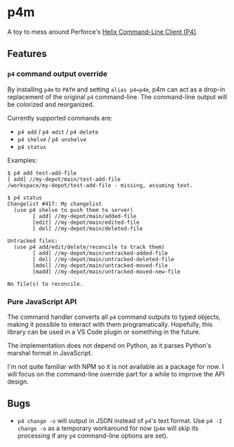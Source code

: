 # p4m

A toy to mess around Perforce's [Helix Command-Line Client (P4)](https://www.perforce.com/products/helix-core-apps/command-line-client).

## Features

### `p4` command output override

By installing `p4m` to `PATH` and setting `alias p4=p4m`, p4m can act as a drop-in replacement of the original `p4` command-line. The command-line output will be colorized and reorganized.

Currently supported commands are:

- `p4 add` / `p4 edit` / `p4 delete`
- `p4 shelve` / `p4 unshelve`
- `p4 status`

Examples:

```
$ p4 add test-add-file
[ add] //my-depot/main/test-add-file
/workspace/my-depot/test-add-file - missing, assuming text.
```

```
$ p4 status
Changelist #417: My changelist
  (use p4 shelve to push them to server)
        [ add] //my-depot/main/added-file
        [edit] //my-depot/main/edited-file
        [ del] //my-depot/main/deleted-file

Untracked files:
  (use p4 add/edit/delete/reconcile to track them)
        [ add] //my-depot/main/untracked-added-file
        [ del] //my-depot/main/untracked-deleted-file
        [mdel] //my-depot/main/untracked-moved-file
        [madd] //my-depot/main/untracked-moved-new-file

No file(s) to reconcile.
```

### Pure JavaScript API

The command handler converts all `p4` command outputs to typed objects, making it possible to interact with them programatically. Hopefully, this library can be used in a VS Code plugin or something in the future.

The implementation does not depend on Python, as it parses Python's marshal format in JavaScript.

I'm not quite familiar with NPM so it is not available as a package for now. I will focus on the command-line override part for a while to improve the API design.

## Bugs

- `p4 change -o` will output in JSON instead of `p4`'s text format. Use `p4 -I change -o` as a temporary workaround for now (`p4m` will skip its processing if any `p4` command-line options are set).
